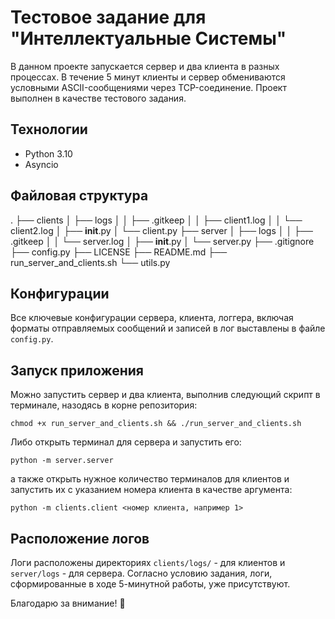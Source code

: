 # Тестовое задание для "Интеллектуальные Системы"

В данном проекте запускается сервер и два клиента в разных процессах. В течение 5 минут клиенты и сервер обмениваются условными ASCII-сообщениями через TCP-соединение. Проект выполнен в качестве тестового задания.

## Технологии

- Python 3.10
- Asyncio

## Файловая структура

.
├── clients
│   ├── logs
│   │   ├── .gitkeep
│   │   ├── client1.log
│   │   └── client2.log
│   ├── __init__.py
│   └── client.py
├── server
│   ├── logs
│   │   ├── .gitkeep
│   │   └── server.log
│   ├── __init__.py
│   └── server.py
├── .gitignore
├── config.py
├── LICENSE
├── README.md
├── run_server_and_clients.sh
└── utils.py

## Конфигурации

Все ключевые конфигурации сервера, клиента, логгера, включая форматы отправляемых сообщений и записей в лог выставлены в файле `config.py`.

## Запуск приложения

Можно запустить сервер и два клиента, выполнив следующий скрипт в терминале, назодясь в корне репозитория:

```
chmod +x run_server_and_clients.sh && ./run_server_and_clients.sh
```
Либо открыть терминал для сервера и запустить его:
```
python -m server.server
```
а также открыть нужное количество терминалов для клиентов и запустить их с указанием номера клиента в качестве аргумента:
```
python -m clients.client <номер клиента, например 1>
```
## Расположение логов

Логи расположены директориях `clients/logs/` - для клиентов и `server/logs` - для сервера. Согласно условию задания, логи, сформированные в ходе 5-минутной работы, уже присутствуют.

Благодарю за внимание! :pray:
